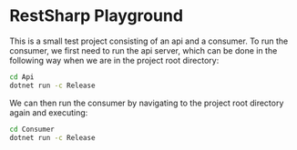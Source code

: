 # RestSharp Playground

This is a small test project consisting of an api and a consumer. To run the consumer, we first need to run the api server, which can be done in the following way when we are in the project root directory:

```bash
cd Api
dotnet run -c Release
```

We can then run the consumer by navigating to the project root directory again and executing:

```bash
cd Consumer
dotnet run -c Release
```